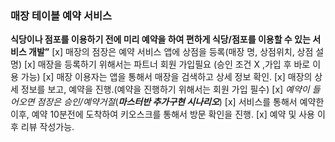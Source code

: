 ### 매장 테이블 예약 서비스
  
**식당이나 점포를 이용하기 전에 미리 예약을 하여 편하게 식당/점포를 이용할 수 있는 서비스 개발”**
[x] 매장의 점장은 예약 서비스 앱에 상점을 등록(매장 명, 상점위치, 상점 설명)
[x] 매장을 등록하기 위해서는 파트너 회원 가입필요 (승인 조건 X ,가입 후 바로 이용 가능)
[x] 매장 이용자는 앱을 통해서 매장을 검색하고 상세 정보 확인.
[x] 매장의 상세 정보를 보고, 예약을 진행.(예약을 진행하기 위해서는 회원 가입 필수)
[x] *예약이 들어오면 점장은 승인/예약거절*(***마스터반 추가구현 시나리오***)
[x] 서비스를 통해서 예약한 이후, 예약 10분전에 도착하여 키오스크를 통해서 방문 확인을 진행.
[x] 예약 및 사용 이후 리뷰 작성가능.

